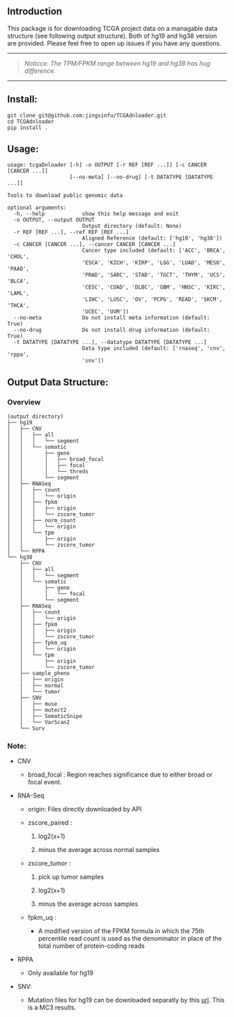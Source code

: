 ## Introduction

This package is for downloading TCGA project data on a managable data structure (see following output structure). Both of hg19 and hg38 version are provided. Please feel free to open up issues if you have any questions.

***

> *Noticce: The TPM/FPKM range between hg19 and hg38 has hug difference.* 

***



## Install:

```
git clone git@github.com:jingxinfu/TCGAdnloader.git
cd TCGAdnloader
pip install .
```

## Usage:
```
usage: tcgaDnloader [-h] -o OUTPUT [-r REF [REF ...]] [-c CANCER [CANCER ...]]
                    [--no-meta] [--no-drug] [-t DATATYPE [DATATYPE ...]]

Tools to download public genomic data

optional arguments:
  -h, --help            show this help message and exit
  -o OUTPUT, --output OUTPUT
                        Output directory (default: None)
  -r REF [REF ...], --ref REF [REF ...]
                        Aligned Reference (default: ['hg19', 'hg38'])
  -c CANCER [CANCER ...], --cancer CANCER [CANCER ...]
                        Cancer type included (default: ['ACC', 'BRCA', 'CHOL',
                        'ESCA', 'KICH', 'KIRP', 'LGG', 'LUAD', 'MESO', 'PAAD',
                        'PRAD', 'SARC', 'STAD', 'TGCT', 'THYM', 'UCS', 'BLCA',
                        'CESC', 'COAD', 'DLBC', 'GBM', 'HNSC', 'KIRC', 'LAML',
                        'LIHC', 'LUSC', 'OV', 'PCPG', 'READ', 'SKCM', 'THCA',
                        'UCEC', 'UVM'])
  --no-meta             Do not install meta information (default: True)
  --no-drug             Do not install drug information (default: True)
  -t DATATYPE [DATATYPE ...], --datatype DATATYPE [DATATYPE ...]
                        Data type included (default: ['rnaseq', 'cnv', 'rppa',
                        'snv'])
```
##  Output Data Structure:
### Overview
```
(output directory)
├── hg19
│   ├── CNV
│   │   ├── all
│   │   │   └── segment
│   │   └── somatic
│   │       ├── gene
│   │       │   ├── broad_focal
│   │       │   ├── focal
│   │       │   └── threds
│   │       └── segment
│   ├── RNASeq
│   │   ├── count
│   │   │   └── origin
│   │   ├── fpkm
│   │   │   ├── origin
│   │   │   └── zscore_tumor
│   │   ├── norm_count
│   │   │   └── origin
│   │   └── tpm
│   │       ├── origin
│   │       └── zscore_tumor
│   └── RPPA
└── hg38
    ├── CNV
    │   ├── all
    │   │   └── segment
    │   └── somatic
    │       ├── gene
    │       │   └── focal
    │       └── segment
    ├── RNASeq
    │   ├── count
    │   │   └── origin
    │   ├── fpkm
    │   │   ├── origin
    │   │   └── zscore_tumor
    │   ├── fpkm_uq
    │   │   └── origin
    │   └── tpm
    │       ├── origin
    │       └── zscore_tumor
    ├── sample_pheno
    │   ├── origin
    |   ├── normal
    │   └── tumor
    ├── SNV
    │   ├── muse
    │   ├── mutect2
    │   ├── SomaticSnipe
    │   └── VarScan2
    └── Surv
```
### Note:
- CNV

  - broad_focal : Region reaches significance due to either broad or focal event.
- RNA-Seq
  - origin: Files directly downloaded by API

  - zscore_paired : 
    1. log2(x+1)

    2. minus the average across normal samples

  - zscore_tumor : 

    1. pick up tumor samples

    2. log2(x+1)

    3. minus the average across samples

  - fpkm_uq :

    - A modified version of the FPKM formula in which the 75th percentile read count is used as the denominator in place of the total number of protein-coding reads

- RPPA

  - Only available for hg19

- SNV:
  - Mutation files for hg19 can be downloaded separatly by this [url](https://api.gdc.cancer.gov/data/1c8cfe5f-e52d-41ba-94da-f15ea1337efc). This is a MC3 results.